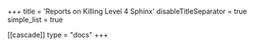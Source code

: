 +++
title = 'Reports on Killing Level 4 Sphinx'
disableTitleSeparator = true
simple_list = true

[[cascade]]
  type = "docs"
+++

